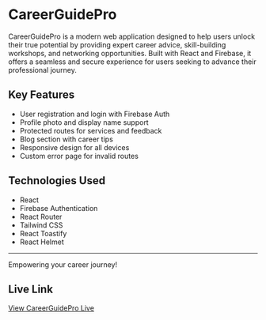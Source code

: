# CareerGuidePro

CareerGuidePro is a modern web application designed to help users unlock their true potential by providing expert career advice, skill-building workshops, and networking opportunities. Built with React and Firebase, it offers a seamless and secure experience for users seeking to advance their professional journey.


## Key Features

- User registration and login with Firebase Auth
- Profile photo and display name support
- Protected routes for services and feedback
- Blog section with career tips
- Responsive design for all devices
- Custom error page for invalid routes

## Technologies Used

- React
- Firebase Authentication
- React Router
- Tailwind CSS
- React Toastify
- React Helmet

---
Empowering your career journey!

## Live Link

[View CareerGuidePro Live](http://famous-idea.surge.sh/)
